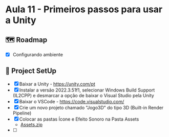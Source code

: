 # Aula 11 - Primeiros passos para usar a Unity

## 🗺️ Roadmap
- [x] Configurando ambiente

## 🔧 Project SetUp

 - [x] Baixar a Unity - https://unity.com/pt
 - [x] Instalar a versão 2022.3.51f1, selecionar Windows Build Support (IL2CPP) e desmarcar a opção de baixar o Visual Studio pela Unity
 - [x] Baixar o VSCode - https://code.visualstudio.com/
 - [x] Crie um novo projeto chamado "Jogo3D" do tipo 3D (Built-in Render Pipeline)
 - [x] Colocar as pastas Ícone e Efeito Sonoro na Pasta Assets
      - [Assets.zip](https://github.com/user-attachments/files/17593588/Assets.zip)
 - [ ] 

